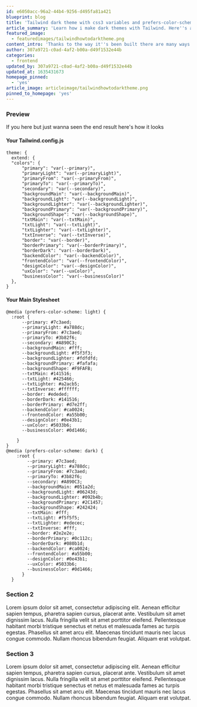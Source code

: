 ```yaml
---
id: e6050acc-96a2-44b4-9256-d495fa81a421
blueprint: blog
title: 'Tailwind dark theme with css3 variables and prefers-color-scheme'
article_summary: 'Learn how i make dark themes with Tailwind. Here''s a hint the secret sauce is the tailwind config 😉'
featured_image:
  - featuredimages/tailwindhowtodarktheme.png
content_intro: 'Thanks to the way it''s been built there are many ways to create themes with Tailwind. Today I''ll share the way I''ve made dark/light themes for most of the websites I''ve built.'
author: 307a9721-c0ad-4af2-b00a-d49f1532e44b
categories:
  - frontend
updated_by: 307a9721-c0ad-4af2-b00a-d49f1532e44b
updated_at: 1635431673
homepage_pinned:
  - 'yes'
article_image: articleimage/tailwindhowtodarktheme.png
pinned_to_homepage: 'yes'
---
```

### Preview
If you here but just wanna seen the end result here's how it looks

#### Your Tailwind.config.js
```
theme: {
  extend: {
  "colors": {
      "primary": "var(--primary)",
      "primaryLight": "var(--primaryLight)",
      "primaryFrom": "var(--primaryFrom)",
      "primaryTo": "var(--primaryTo)",
      "secondary": "var(--secondary)",
      "backgroundMain": "var(--backgroundMain)",
      "backgroundLight": "var(--backgroundLight)",
      "backgroundLighter": "var(--backgroundLighter)",
      "backgroundPrimary": "var(--backgroundPrimary)",
      "backgroundShape": "var(--backgroundShape)",
      "txtMain": "var(--txtMain)",
      "txtLight": "var(--txtLight)",
      "txtLighter": "var(--txtLighter)",
      "txtInverse": "var(--txtInverse)",
      "border": "var(--border)",
      "borderPrimary": "var(--borderPrimary)",
      "borderDark": "var(--borderDark)",
      "backendColor": "var(--backendColor)",
      "frontendColor": "var(--frontendColor)",
      "designColor": "var(--designColor)",
      "uxColor": "var(--uxColor)",
      "businessColor": "var(--businessColor)"
  },
}
```

#### Your Main Stylesheet
```
@media (prefers-color-scheme: light) {
  :root {
      --primary: #7c3aed;
      --primaryLight: #a788dc;
      --primaryFrom: #7c3aed;
      --primaryTo: #3b82f6;
      --secondary: #A890C3;
      --backgroundMain: #fff;
      --backgroundLight: #f5f3f3;
      --backgroundLighter: #fdfdfd;
      --backgroundPrimary: #fafafa;
      --backgroundShape: #F9FAFB;
      --txtMain: #141516;
      --txtLight: #425466;
      --txtLighter: #a2acb5;
      --txtInverse: #ffffff;
      --border: #ededed;
      --borderDark: #141516;
      --borderPrimary: #d7e2ff;
      --backendColor: #ca0024;
      --frontendColor: #a55b00;
      --designColor: #0e43b1;
      --uxColor: #5033b6;
      --businessColor: #0d1466;

    }  
}
@media (prefers-color-scheme: dark) {
    :root {
        --primary: #7c3aed;
        --primaryLight: #a788dc;
        --primaryFrom: #7c3aed;
        --primaryTo: #3b82f6;
        --secondary: #A890C3;
        --backgroundMain: #051a2d;
        --backgroundLight: #06243d;
        --backgroundLighter: #092b4b;
        --backgroundPrimary: #2C1457;
        --backgroundShape: #242424;
        --txtMain: #fff;
        --txtLight: #f5f5f5;
        --txtLighter: #edecec;
        --txtInverse: #fff;
        --border: #2e2e2e;
        --borderPrimary: #0c112c;
        --borderDark: #080b1d;
        --backendColor: #ca0024;
        --frontendColor: #a55b00;
        --designColor: #0e43b1;
        --uxColor: #5033b6;
        --businessColor: #0d1466;
      }  
  }
```

### Section 2
Lorem ipsum dolor sit amet, consectetur adipiscing elit. Aenean efficitur sapien tempus, pharetra sapien cursus, placerat ante. Vestibulum sit amet dignissim lacus. Nulla fringilla velit sit amet porttitor eleifend. Pellentesque habitant morbi tristique senectus et netus et malesuada fames ac turpis egestas. Phasellus sit amet arcu elit. Maecenas tincidunt mauris nec lacus congue commodo. Nullam rhoncus bibendum feugiat. Aliquam erat volutpat.

### Section 3
Lorem ipsum dolor sit amet, consectetur adipiscing elit. Aenean efficitur sapien tempus, pharetra sapien cursus, placerat ante. Vestibulum sit amet dignissim lacus. Nulla fringilla velit sit amet porttitor eleifend. Pellentesque habitant morbi tristique senectus et netus et malesuada fames ac turpis egestas. Phasellus sit amet arcu elit. Maecenas tincidunt mauris nec lacus congue commodo. Nullam rhoncus bibendum feugiat. Aliquam erat volutpat.
